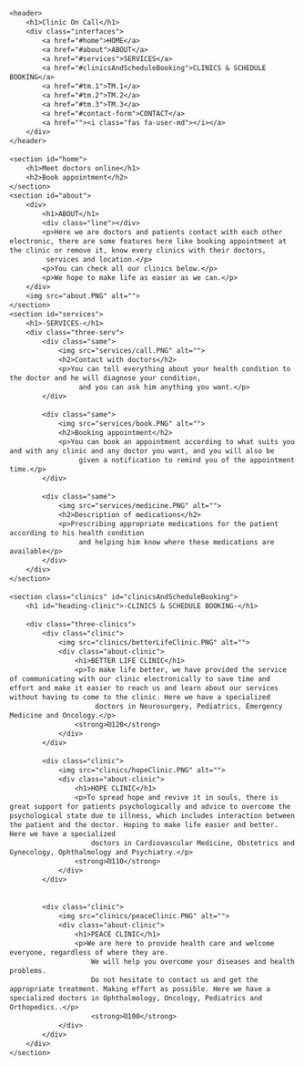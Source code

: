 <!DOCTYPE html>
<html lang="en">
<head>
    <meta charset="UTF-8">
    <meta name="viewport" content="width=device-width, initial-scale=1.0">
    <title>Clinic On Call</title>
    <link rel="stylesheet" href="clinic on call.css">
    <link rel="stylesheet" href="https://cdnjs.cloudflare.com/ajax/libs/font-awesome/6.0.0-beta3/css/all.min.css">
</head>
<body>

    <header>
        <h1>Clinic On Call</h1>
        <div class="interfaces">
            <a href="#home">HOME</a>
            <a href="#about">ABOUT</a>
            <a href="#services">SERVICES</a>
            <a href="#clinicsAndScheduleBooking">CLINICS & SCHEDULE BOOKING</a>
            <a href="#tm.1">TM.1</a>
            <a href="#tm.2">TM.2</a>
            <a href="#tm.3">TM.3</a>
            <a href="#contact-form">CONTACT</a>
            <a href=""><i class="fas fa-user-md"></i></a>
        </div>
    </header>

    <section id="home">
        <h1>Meet doctors online</h1>
        <h2>Book appointment</h2>
    </section>
    <section id="about">
        <div>
            <h1>ABOUT</h1>
            <div class="line"></div>
            <p>Here we are doctors and patients contact with each other electronic, there are some features here like booking appointment at the clinic or remove it, know every clinics with their doctors,  
             services and location.</p>
            <p>You can check all our clinics below.</p>
            <p>We hope to make life as easier as we can.</p>
        </div>
        <img src="about.PNG" alt="">
    </section>
    <section id="services">
        <h1>-SERVICES-</h1>
        <div class="three-serv">
            <div class="same">
                <img src="services/call.PNG" alt="">
                <h2>Contact with doctors</h2>
                <p>You can tell everything about your health condition to the doctor and he will diagnose your condition,
                     and you can ask him anything you want.</p>
            </div>

            <div class="same">
                <img src="services/book.PNG" alt="">
                <h2>Booking appointment</h2>
                <p>You can book an appointment according to what suits you and with any clinic and any doctor you want, and you will also be
                     given a notification to remind you of the appointment time.</p>
            </div>

            <div class="same">
                <img src="services/medicine.PNG" alt="">
                <h2>Description of medications</h2>
                <p>Prescribing appropriate medications for the patient according to his health condition
                     and helping him know where these medications are available</p>
            </div>
        </div>
    </section>

    <section class="clinics" id="clinicsAndScheduleBooking">
        <h1 id="heading-clinic">-CLINICS & SCHEDULE BOOKING-</h1>

        <div class="three-clinics">
            <div class="clinic">
                <img src="clinics/betterLifeClinic.PNG" alt="">
                <div class="about-clinic">
                    <h1>BETTER LIFE CLINIC</h1>
                    <p>To make life better, we have provided the service of communicating with our clinic electronically to save time and effort and make it easier to reach us and learn about our services without having to come to the clinic. Here we have a specialized
                         doctors in Neurosurgery, Pediatrics, Emergency Medicine and Oncology.</p>
                    <strong>₪120</strong>
                </div>
            </div>

            <div class="clinic">
                <img src="clinics/hopeClinic.PNG" alt="">
                <div class="about-clinic">
                    <h1>HOPE CLINIC</h1>
                    <p>To spread hope and revive it in souls, there is great support for patients psychologically and advice to overcome the psychological state due to illness, which includes interaction between the patient and the doctor. Hoping to make life easier and better. Here we have a specialized
                        doctors in Cardiovascular Medicine, Obstetrics and Gynecology, Ophthalmology and Psychiatry.</p>
                    <strong>₪110</strong>
                </div>
            </div>


            <div class="clinic">
                <img src="clinics/peaceClinic.PNG" alt="">
                <div class="about-clinic">
                    <h1>PEACE CLINIC</h1>
                    <p>We are here to provide health care and welcome everyone, regardless of where they are.
                        We will help you overcome your diseases and health problems.
                        Do not hesitate to contact us and get the appropriate treatment. Making effort as possible. Here we have a specialized doctors in Ophthalmology, Oncology, Pediatrics and Orthopedics..</p>
                        <strong>₪100</strong>
                </div>
            </div>
        </div>
    </section>

</body>
<script src="clinic.on.call.js"></script>
</html>
